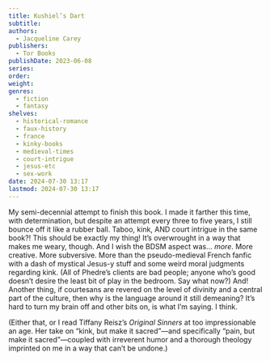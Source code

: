 ```yaml
---
title: Kushiel’s Dart
subtitle: 
authors:
  - Jacqueline Carey
publishers:
  - Tor Books
publishDate: 2023-06-08
series: 
order: 
weight: 
genres:
  - fiction
  - fantasy
shelves:
  - historical-romance
  - faux-history
  - france
  - kinky-books
  - medieval-times
  - court-intrigue
  - jesus-etc
  - sex-work
date: 2024-07-30 13:17
lastmod: 2024-07-30 13:17
---
```

My semi-decennial attempt to finish this book. I made it farther this time, with determination, but despite an attempt every three to five years, I still bounce off it like a rubber ball. Taboo, kink, AND court intrigue in the same book?! This should be exactly my thing! It’s overwrought in a way that makes me weary, though. And I wish the BDSM aspect was… *more*. More creative. More subversive. More than the pseudo-medieval French fanfic with a dash of mystical Jesus-y stuff and some weird moral judgments regarding kink. (All of Phedre’s clients are bad people; anyone who’s good doesn’t desire the least bit of play in the bedroom. Say what now?) And! Another thing, if courtesans are revered on the level of divinity and a central part of the culture, then why is the language around it still demeaning? It’s hard to turn my brain off and other bits on, is what I’m saying. I think. 

(Either that, or I read Tiffany Reisz’s *Original Sinners* at too impressionable an age. Her take on “kink, but make it sacred”—and specifically “pain, but make it sacred”—coupled with irreverent humor and a thorough theology imprinted on me in a way that can’t be undone.)